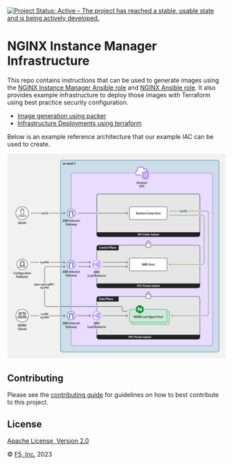 [![Project Status: Active – The project has reached a stable, usable state and is being actively developed.](https://www.repostatus.org/badges/latest/active.svg)](https://www.repostatus.org/#active)

# NGINX Instance Manager Infrastructure

This repo contains instructions that can be used to generate images using the [NGINX Instance Manager Ansible role](https://github.com/nginxinc/ansible-role-nginx-management-suite) and [NGINX Ansible role](https://github.com/nginxinc/ansible-role-nginx). It also provides example infrastructure to deploy those images with Terraform using best practice security configuration.

- [Image generation using packer](packer/README.md)
- [Infrastructure Deployments using terraform](terraform/README.md)

Below is an example reference architecture that our example IAC can be used to create.

![Terraform Reference Architecture](./terraform-reference-architecture.png)

## Contributing

Please see the [contributing guide](https://github.com/nginxinc/nms-iac/blob/main/CONTRIBUTING.md) for guidelines on how to best contribute to this project.

## License

[Apache License, Version 2.0](https://github.com/nginxinc/nms-iac/blob/main/LICENSE)

&copy; [F5, Inc.](https://www.f5.com/) 2023
